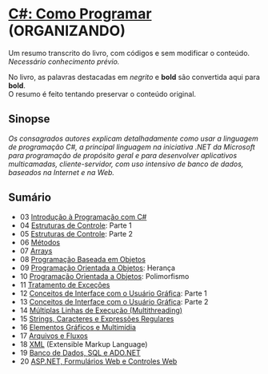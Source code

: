 # [C#: Como Programar](https://www.amazon.com.br/C-como-programar-Harvey-Deitel/dp/8534614598) (ORGANIZANDO)

Um resumo transcrito do livro, com códigos e sem modificar o conteúdo.\
*Necessário conhecimento prévio.*

No livro, as palavras destacadas em *negrito* e **bold** são convertida aqui para **bold**.\
O resumo é feito tentando preservar o conteúdo original.

## Sinopse

*Os consagrados autores explicam detalhadamente como usar a linguagem de programação C#,
a principal linguagem na iniciativa .NET da Microsoft para programação de propósito geral
e para desenvolver aplicativos multicamadas, cliente-servidor, com uso intensivo de
banco de dados, baseados na Internet e na Web.*

## Sumário

- 03 [Introdução à Programação com C#](./Codes/03/03.md)
- 04 [Estruturas de Controle](./Codes/04/04.md): Parte 1
- 05 [Estruturas de Controle](./Codes/05/05.md): Parte 2
- 06 [Métodos](./Codes/06/06.md)
- 07 [Arrays](./Codes/07/07.md)
- 08 [Programação Baseada em Objetos](./Codes/08/08.md)
- 09 [Programação Orientada a Objetos](./Codes/09/09.md): Herança
- 10 [Programação Orientada a Objetos](./Codes/10/10.md): Polimorfismo
- 11 [Tratamento de Exceções](./Codes/11/11.md)
- 12 [Conceitos de Interface com o Usuário Gráfica](./Codes/12/12.md): Parte 1
- 13 [Conceitos de Interface com o Usuário Gráfica](./Codes/13/13.md): Parte 2
- 14 [Múltiplas Linhas de Execução (Multithreading)](./Codes/14/14.md)
- 15 [Strings, Caracteres e Expressões Regulares](./Codes/15/15.md)
- 16 [Elementos Gráficos e Multimídia](./Codes/16/16.md)
- 17 [Arquivos e Fluxos](./Codes/17/17.md)
- 18 [XML](./Codes/18/18.md) (Extensible Markup Language)
- 19 [Banco de Dados, SQL e ADO.NET](./Codes/19/19.md)
- 20 [ASP.NET, Formulários Web e Controles Web](./Codes/20/20.md)
